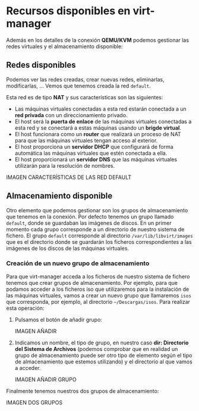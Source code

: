 # Recursos disponibles en virt-manager

Además en los detalles de la conexión **QEMU/KVM** podemos gestionar las redes virtuales y el almacenamiento disponible:

## Redes disponibles

Podemos ver las redes creadas, crear nuevas redes, eliminarlas, modificarlas, ... Vemos que tenemos creada la red `default`.

Esta red es de tipo **NAT** y sus características son las siguientes:

* Las máquinas virtuales conectadas a esta red estarán conectada a un **red privada** con un direccionamiento privado.
* El host será la **puerta de enlace** de las máquinas virtuales conectadas a esta red y se conectará a estas máquinas usando un **brigde virtual**.
* El host funcionara como un **router** que realizará un proceso de NAT para que las máquinas virtuales tengan acceso al exterior.
* El host proporciona un **servidor DHCP** que configurará de forma automática las máquinas virtuales que estén conectada a ella.
* El host proporcionará un **servidor DNS** que las máquinas virtuales utilizarán para la resolución de nombres.

IMAGEN CARACTERÍSTICAS DE LAS RED DEFAULT

## Almacenamiento disponible

Otro elemento que podemos gestionar son los grupos de almacenamiento que tenemos en la conexión. Por defecto tenemos un grupo llamado `default`, donde se guardaban las imágenes de discos. En un primer momento cada grupo corresponde a un directorio de nuestro sistema de fichero. El grupo `default` corresponde al directorio `/var/lib/libvirt/images` que es el directorio donde se guardarán los ficheros correspondientes a las imágenes de los discos de las máquinas virtuales.

### Creación de un nuevo grupo de almacenamiento

Para que virt-manager acceda a los ficheros de nuestro sistema de fichero tenemos que crear grupos de almacenamiento. Por ejemplo, para que podamos acceder a los ficheros iso que utilizaremos para la instalación de las máquinas virtuales, vamos a crear un nuevo grupo que llamaremos `isos` que corresponda, por ejemplo, al directorio `~/Descargas/isos`. Para realizar esta operación:

1. Pulsamos el botón de añadir grupo:

    IMAGEN AÑADIR

2. Indicamos un nombre, el tipo de grupo, en nuestro caso **dir: Directorio del Sistema de Archivos** (podemos comprobar que en realidad un grupo de almacenamiento puede ser otro tipo de elemento según el tipo de almacenamiento que estemos utilizando) y el directorio al que vamos a acceder.

    IMAGEN AÑADIR GRUPO

 Finalmente tenemos nuestros dos grupos de almacenamiento:

 IMAGEN DOS GRUPOS


